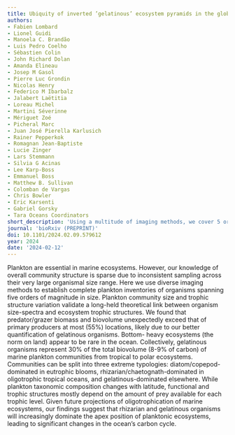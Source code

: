 ```yaml
---
title: Ubiquity of inverted ’gelatinous’ ecosystem pyramids in the global ocean
authors:
- Fabien Lombard 
- Lionel Guidi 
- Manoela C. Brandão
- Luis Pedro Coelho 
- Sébastien Colin 
- John Richard Dolan 
- Amanda Elineau 
- Josep M Gasol
- Pierre Luc Grondin 
- Nicolas Henry 
- Federico M Ibarbalz
- Jalabert Laëtitia
- Loreau Michel
- Martini Séverinne
- Mériguet Zoé
- Picheral Marc
- Juan José Pierella Karlusich
- Rainer Pepperkok
- Romagnan Jean-Baptiste
- Lucie Zinger 
- Lars Stemmann 
- Silvia G Acinas
- Lee Karp-Boss
- Emmanuel Boss 
- Matthew B. Sullivan
- Colomban de Vargas
- Chris Bowler 
- Eric Karsenti 
- Gabriel Gorsky 
- Tara Oceans Coordinators
short_description: 'Using a multitude of imaging methods, we cover 5 orders of magnitude to reveal that gelatinous organisms represent 30% of the total marine plantkon biovolume.'
journal: 'bioRxiv (PREPRINT)'
doi: 10.1101/2024.02.09.579612
year: 2024
date: '2024-02-12'
---
```

Plankton are essential in marine ecosystems. However, our knowledge of overall community structure is sparse due to inconsistent sampling across their very large organismal size range. Here we use diverse imaging methods to establish complete plankton inventories of organisms spanning five orders of magnitude in size. Plankton community size and trophic structure variation validate a long-held theoretical link between organism size-spectra and ecosystem trophic structures. We found that predator/grazer biomass and biovolume unexpectedly exceed that of primary producers at most (55%) locations, likely due to our better quantification of gelatinous organisms. Bottom- heavy ecosystems (the norm on land) appear to be rare in the ocean. Collectively, gelatinous organisms represent 30% of the total biovolume (8-9% of carbon) of marine plankton communities from tropical to polar ecosystems. Communities can be split into three extreme typologies: diatom/copepod-dominated in eutrophic blooms, rhizarian/chaetognath-dominated in oligotrophic tropical oceans, and gelatinous-dominated elsewhere. While plankton taxonomic composition changes with latitude, functional and trophic structures mostly depend on the amount of prey available for each trophic level. Given future projections of oligotrophication of marine ecosystems, our findings suggest that rhizarian and gelatinous organisms will increasingly dominate the apex position of planktonic ecosystems, leading to significant changes in the ocean’s carbon cycle.

